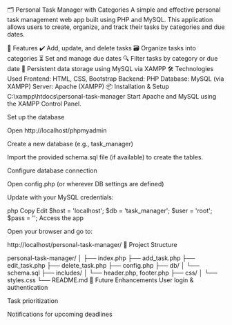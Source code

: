 🗂️ Personal Task Manager with Categories
A simple and effective personal task management web app built using PHP and MySQL. This application allows users to create, organize, and track their tasks by categories and due dates.

🌟 Features
✔️ Add, update, and delete tasks
🗃️ Organize tasks into categories
⏳ Set and manage due dates
🔍 Filter tasks by category or due date
💾 Persistent data storage using MySQL via XAMPP
🛠️ Technologies Used
Frontend: HTML, CSS, Bootstrap
Backend: PHP
Database: MySQL (via XAMPP)
Server: Apache (XAMPP)
📦 Installation & Setup
C:\xampp\htdocs\personal-task-manager Start Apache and MySQL using the XAMPP Control Panel.

Set up the database

Open http://localhost/phpmyadmin

Create a new database (e.g., task_manager)

Import the provided schema.sql file (if available) to create the tables.

Configure database connection

Open config.php (or wherever DB settings are defined)

Update with your MySQL credentials:

php Copy Edit $host = 'localhost'; $db = 'task_manager'; $user = 'root'; $pass = ''; Access the app

Open your browser and go to:

http://localhost/personal-task-manager/ 🧾 Project Structure

personal-task-manager/ │ ├── index.php ├── add_task.php ├── edit_task.php ├── delete_task.php ├── config.php ├── db/ │ └── schema.sql ├── includes/ │ └── header.php, footer.php ├── css/ │ └── styles.css └── README.md 🚧 Future Enhancements User login & authentication

Task prioritization

Notifications for upcoming deadlines
